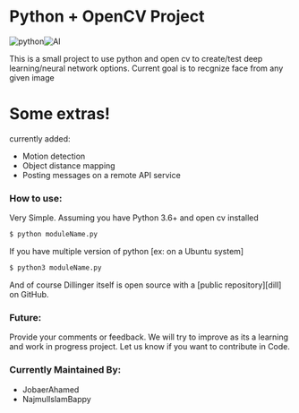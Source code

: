 # Python + OpenCV Project

![python](https://img.icons8.com/color/48/000000/python.png)![AI](https://img.icons8.com/color/48/000000/learning.png)

This is a small project to use python and open cv to create/test deep learning/neural network options. Current goal is to recgnize face from any given image

# Some extras!
currently added:
  - Motion detection
  - Object distance mapping
  - Posting messages on a remote API service



### How to use:
Very Simple. Assuming you have Python 3.6+ and open cv installed
```sh
$ python moduleName.py
```
If you have multiple version of python [ex: on a Ubuntu system]
```sh
$ python3 moduleName.py
```

And of course Dillinger itself is open source with a [public repository][dill]
 on GitHub.

### Future:
Provide your comments or feedback. We will try to improve as its a learning and work in progress project. Let us know if you want to contribute in Code.
### Currently Maintained By:
* JobaerAhamed
* NajmulIslamBappy

